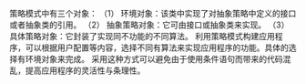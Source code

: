 策略模式中有三个对象：
（1） 环境对象：该类中实现了对抽象策略中定义的接口或者抽象类的引用。
（2） 抽象策略对象：它可由接口或抽象类来实现。
（3） 具体策略对象：它封装了实现同不功能的不同算法。
利用策略模式构建应用程序，可以根据用户配置等内容，选择不同有算法来实现应用程序的功能。具体的选择有环境对象来完成。
采用这种方式可以避免由于使用条件语句而带来的代码混乱，提高应用程序的灵活性与条理性。